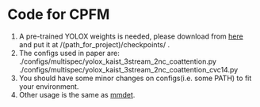 # Code for CPFM

1. A pre-trained YOLOX weights is needed, please download from [here](https://download.openmmlab.com/mmdetection/v2.0/yolox/yolox_l_8x8_300e_coco/yolox_l_8x8_300e_coco_20211126_140236-d3bd2b23.pth) and put it at /(path_for_project)/checkpoints/   .          
2. The configs used in paper are:      
   ./configs/multispec/yolox_kaist_3stream_2nc_coattention.py           
   ./configs/multispec/yolox_kaist_3stream_2nc_coattention_cvc14.py    
3. You should have some minor changes on configs(i.e. some PATH) to fit your environment.     
4. Other usage is the same as [mmdet](https://github.com/open-mmlab/mmdetection).
